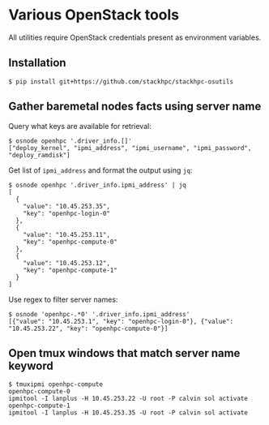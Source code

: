 # Various OpenStack tools

All utilities require OpenStack credentials present as environment variables.

## Installation

    $ pip install git+https://github.com/stackhpc/stackhpc-osutils

## Gather baremetal nodes facts using server name

Query what keys are available for retrieval:

    $ osnode openhpc '.driver_info.[]'
    ["deploy_kernel", "ipmi_address", "ipmi_username", "ipmi_password", "deploy_ramdisk"]

Get list of `ipmi_address` and format the output using `jq`:

    $ osnode openhpc '.driver_info.ipmi_address' | jq
    [
      {
        "value": "10.45.253.35",
        "key": "openhpc-login-0"
      },
      {
        "value": "10.45.253.11",
        "key": "openhpc-compute-0"
      },
      {
        "value": "10.45.253.12",
        "key": "openhpc-compute-1"
      }
    ]    

Use regex to filter server names:

    $ osnode 'openhpc-.*0' '.driver_info.ipmi_address'
    [{"value": "10.45.253.1", "key": "openhpc-login-0"}, {"value": "10.45.253.22", "key": "openhpc-compute-0"}]

## Open tmux windows that match server name keyword

    $ tmuxipmi openhpc-compute
    openhpc-compute-0
    ipmitool -I lanplus -H 10.45.253.22 -U root -P calvin sol activate
    openhpc-compute-1
    ipmitool -I lanplus -H 10.45.253.35 -U root -P calvin sol activate
